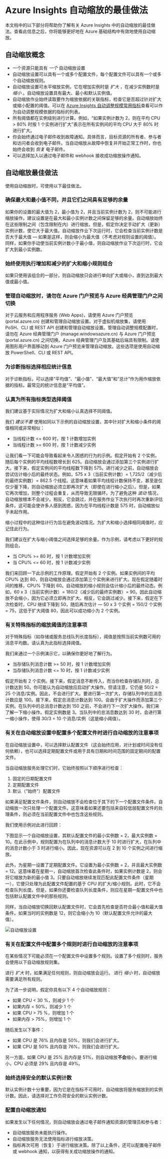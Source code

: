 <properties
	pageTitle="Azure Insights：Azure Insights 自动调整规模的最佳做法 | Azure"
	description="了解原理，有效地在 Azure Insights 中使用自动缩放。"
	authors="kamathashwin"
	manager=""
	editor=""
	services="monitoring-and-diagnostics"
	documentationCenter="monitoring-and-diagnostics"/>  

<tags
	ms.service="monitoring-and-diagnostics"
	ms.workload="na"
	ms.tgt_pltfrm="na"
	ms.devlang="na"
	ms.topic="article"
	ms.date="07/15/2016"
	ms.author="ashwink"
	wacn.date="10/17/2016"/>  

# Azure Insights 自动缩放的最佳做法

本文档中的以下部分将帮助你了解有关 Azure Insights 中的自动缩放的最佳做法。查看此信息之后，你将能够更好地在 Azure 基础结构中有效地使用自动缩放。

## 自动缩放概念

- 一个资源只能具有 *一个* 自动缩放设置
- 自动缩放设置可以具有一个或多个配置文件，每个配置文件可以具有一个或多个自动缩放规则。
- 自动缩放设置可水平缩放实例，它在增加实例时是 *扩大* ，在减少实例数时是 *缩小* 。自动缩放设置具有最大、最小和默认实例值。
- 自动缩放作业始终读取要作为缩放依据的关联指标，检查它是否超过针对扩大或缩小配置的阈值。可以在 [Azure Insights 自动调整规模常用指标](/documentation/articles/insights-autoscale-common-metrics/)查看可以作为自动调整规模依据的指标的列表。
- 所有阈值都在实例级别进行计算。例如，“如果实例计数为 2，则在平均 CPU > 80% 时按 1 个实例进行扩大”表示在所有实例间的平均 CPU 大于 80% 时进行扩大。
- 你会始终通过电子邮件收到故障通知。具体而言，目标资源的所有者、参与者和访问者会收到电子邮件。当自动缩放从故障中恢复并开始正常工作时，你也始终会收到 *恢复* 电子邮件。
- 可以选择加入以通过电子邮件和 webhook 接收成功缩放操作通知。

## 自动缩放最佳做法

使用自动缩放时，可使用以下最佳做法。

### 确保最大和最小值不同，并且它们之间具有足够的余量
如果你的设置的最大值为 2，最小值为 2，并且当前实例计数为 2，则不可能进行缩放操作。建议设置是在最大和最小实例计数之间保留足够的余量。自动缩放始终在这些限制之间（包含限制在内）进行缩放。但是，假定你决定手动扩大（更新）实例计数，使它大于最大值。自动缩放作业下次运行时，它会检查当前实例计数是否大于最大值 — 如果是这样，则会缩小为最大值（不考虑对规则设置的阈值）。同样，如果你手动使当前实例计数小于最小值，则自动缩放作业下次运行时，它会扩大到最小实例数。

### 始终使用执行增加和减少的扩大和缩小规则组合

如果只使用该组合的一部分，则自动缩放只会进行单向扩大或缩小，直到达到最大值或最小值。

### 管理自动缩放时，请勿在 Azure 门户预览与 Azure 经典管理门户之间切换
对于云服务和应用程序服务 (Web Apps)，请使用 Azure 门户预览 (portal.azure.cn) 创建和管理自动缩放设置。对于虚拟机缩放集，请使用 PoSH、CLI 或 REST API 创建和管理自动缩放设置。管理自动调整规模配置时，请勿在 Azure 经典管理门户 (manage.windowsazure.cn) 与 Azure 门户预览 (portal.azure.cn) 之间切换。Azure 经典管理门户及其基础后端具有限制。请使用图形用户界面移动到 Azure 门户预览来管理自动缩放。这些选项是使用自动缩放 PowerShell、CLI 或 REST API。

### 为诊断指标选择相应统计信息
对于诊断指标，可以选择“平均值”、“最小值”、“最大值”和“总计”作为用作缩放依据的指标。最常见的统计信息是“平均值”。

### 认真为所有指标类型选择阈值
我们建议基于实际情况为扩大和缩小认真选择不同阈值。

我们 *建议不要* 使用如同以下示例的自动缩放设置，其中针对扩大和缩小条件的阈值相同或非常相似：

- 当线程计数 <= 600 时，按 1 计数增加实例
- 当线程计数 >= 600 时，按 1 计数减少实例


让我们看一下可能会导致看起来令人困惑的行为的示例。假定开始有 2 个实例，随后每个实例的平均线程数增长到 625。自动缩放会通过添加第三个实例进行扩大。接下来，假定实例间的平均线程数下降到 575。进行减少之前，自动缩放会尝试估计缩小后的最终状态。例如，575 x 3（当前实例计数）= 1,725/2（减少后的最终实例数）= 862.5 个线程。这意味着如果平均线程计数保持不变，甚至是仅仅少量下降，则自动缩放必须立即再次扩大（即使在进行缩小之后）。但是，如果它再次增加，则整个过程会重复，从而导致无限循环。为了避免这种 *波动* 情况，自动缩放根本不会减少。相反，它会跳过，并在服务作业下次执行时再次重新评估条件。这可能会使许多人感到困惑，因为在平均线程计数是 575 时，自动缩放似乎未起作用。

缩小过程中的这种估计行为旨在避免波动情况。为扩大和缩小选择相同阈值时，应记住此行为。

我们建议在扩大与缩小阈值之间选择足够的余量。作为示例，请考虑以下更好的规则组合。

- 当 CPU% >= 80 时，按 1 计数增加实例
- 当 CPU% <= 60 时，按 1 计数减少实例

我们来回顾一下此示例的工作原理。假定开始有 2 个实例。如果实例间的平均 CPU% 达到 80，则自动缩放会通过添加第三个实例来进行扩大。现在假定随着时间的推移，CPU% 下降到 60。自动缩放的缩小规则会估计缩小后的最终动态。例如，60 x 3（当前实例计数）= 180/2（减少后的最终实例数）= 90。因此自动缩放不会缩小，因为它必须立即再次扩大。相反，它会跳过减少。接下来，假定在下次检查时，CPU 继续下降到 50，随后再次估计 — 50 x 3 个实例 = 150/2 个实例 = 75，这低于扩大阈值 80，因此可以成功缩小为 2 个实例。

### 有关特殊指标的缩放阈值的注意事项
 对于特殊指标（如存储或服务总线队列长度指标），阈值是按照当前实例数可用的消息平均数。请认真为此指标选择阈值。

我们来通过一个示例演示它，以确保你更好地了解行为。

- 当存储队列消息计数 >= 50 时，按 1 计数增加实例
- 当存储队列消息计数 <= 10 时，按 1 计数减少实例

假定开始有 2 个实例。接下来，假定消息不断传入，而当你检查存储队列时，总计数达到 50。你可能认为自动缩放应启动扩大操作。但请注意，它仍是 50/2 = 25 个消息/实例。因此，不会进行扩大。要进行第一次扩大，存储队列中的总消息计数应是 100。接下来，假定总消息计数达到 100。会由于扩大操作而添加第三个实例。在队列中的总消息计数达到 150 之前，不会进行下一次扩大操作。我们来了解一下缩小操作。假定实例数是 3。当队列中的总消息数达到 30 时，会进行第一缩小操作，使得 30/3 = 10 个消息/实例（这是缩小阈值）。

### 有关在自动缩放设置中配置多个配置文件时进行自动缩放的注意事项

在自动缩放设置中，可以选择默认配置文件（这会始终应用，对计划或时间没有任何依赖），也可以选择定期配置文件或用于具有日期和时间范围的固定期间的配置文件。

当自动缩放服务处理它们时，它始终按照以下顺序进行检查：

1. 固定的日期配置文件
2. 定期配置文件
3. 默认（“始终”）配置文件

如果满足配置文件条件，则自动缩放不会检查位于其下的下一个配置文件条件。自动缩放一次只处理一个配置文件。这意味着如果还要包括来自较低层配置文件的处理条件，则必须在当前配置文件中也包含这些规则。

我们使用示例对此进行回顾：

下图显示一个自动缩放设置，其默认配置文件的最小实例数 = 2，最大实例数 = 10。在此示例中，规则配置为在队列中的消息计数大于 10 时进行扩大，在队列中的消息计数小于 3 时进行缩小。因此，现在资源可以在 2 到 10 个实例之间进行缩放。

此外，为星期一设置了定期配置文件。它设置为最小实例数 = 2，并且最大实例数 = 12。这意味着在星期一，自动缩放首次检查此条件时，如果实例计数是 2，则会将它缩放为新的最小值 3。只要自动缩放继续发现匹配此配置文件条件（星期一），它便只处理为此配置文件配置的基于 CPU 的扩大/缩小规则。此时，它不会检查队列长度。但是，如果你还要检查队列长度条件，则应在星期一配置文件中也包括默认配置文件中的那些规则。

同样，当自动缩放切换回默认配置文件时，它会首先检查是否符合最小值和最大值条件。如果当时的实例数是 12，则它会缩小为 10（默认配置文件允许的最大值）。

![自动缩放设置](./media/insights-autoscale-best-practices/insights-autoscale-best-practices.png)

### 有关在配置文件中配置多个规则时进行自动缩放的注意事项
在某些情况下可能必须在一个配置文件中设置多个规则。设置了多个规则时，服务会使用以下自动缩放规则集。

进行 *扩大* 时，如果满足任何规则，则自动缩放会运行。
进行 *缩小* 时，自动缩放需要满足所有规则。

为了进一步说明，假定你具有以下 4 个自动缩放规则：

- 如果 CPU < 30 %，则减少 1 个
- 如果内存 < 50%，则减少 1 个
- 如果 CPU > 75 %，则增加 1 个
- 如果内存 > 75%，则增加 1 个

随后发生以下事件：

- 如果 CPU 是 76% 且内存是 50%，则我们会进行扩大。
- 如果 CPU 是 50% 且内存是 76%，则我们会进行扩大。

另一方面，如果 CPU 是 25% 且内存是 51%，则自动缩放**不会**缩小。要进行缩小，CPU 必须是 29% 且内存是 49%。

### 始终选择安全的默认实例计数
默认实例计数十分重要，因为它是在指标不可用时，自动缩放将服务缩放到的实例计数。因此，请选择对工作负荷安全的默认实例计数。

### 配置自动缩放通知
如果发生以下任何情况，则自动缩放会通过电子邮件通知资源的管理员和参与者：
- 自动缩放服务未能执行操作。
- 自动缩放服务无法使用指标进行缩放决策。
- 指标再次可用（恢复）于进行缩放决策。除了以上条件，还可以配置电子邮件或 webhook 通知，以获得有关成功缩放操作的通知。

<!---HONumber=Mooncake_0503_2016-->